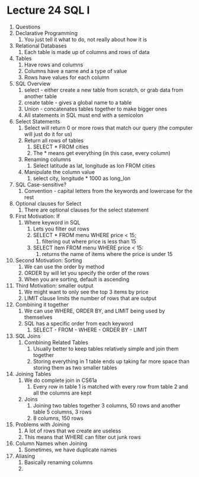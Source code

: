 # Lecture 24 SQL I

1. Questions
2. Declarative Programming
    1. You just tell it what to do, not really about how it is
3. Relational Databases
    1. Each table is made up of columns and rows of data
4. Tables
    1. Have rows and columns
    2. Columns have a name and a type of value
    3. Rows have values for each column
5. SQL Overview
    1. select - either create a new table from scratch, or grab data from another table
    2. create table - gives a global name to a table
    3. Union - concatenates tables together to make bigger ones
    4. All statements in SQL must end with a semicolon
6. Select Statements
    1. Select will return 0 or more rows that match our query (the computer will just do it for us)
    2. Return all rows of tables
        1. SELECT * FROM cities
        2. The * means get everything (in this case, every column)
    3. Renaming columns
        1. Select latitude as lat, longitude as lon FROM cities
    4. Manipulate the column value
        1. select city, longitude * 1000 as long_lon
7. SQL Case-sensitive?
    1. Convention - capital letters from the keywords and lowercase for the rest
8. Optional clauses for Select
    1. There are optional clauses for the select statement
9. First Motivation: If
    1. Where keyword in SQL
        1. Lets you filter out rows
        2. SELECT * FROM menu WHERE price < 15;
            1. filtering out where price is less than 15
        3. SELECT item FROM menu WHERE price < 15:
            1. returns the name of items where the price is under 15
10. Second Motivation: Sorting
    1. We can use the order by method
    2. ORDER by will let you specify the order of the rows
    3. When you are sorting, default is ascending
11. Third Motivation: smaller output
    1. We might want to only see the top 3 items by price
    2. LIMIT clause limits the number of rows that are output
12. Combining it together
    1. We can use WHERE, ORDER BY, and LIMIT being used by themselves
    2. SQL has a specific order from each keyword
        1. SELECT - FROM - WHERE - ORDER BY - LIMIT
13. SQL Joins
    1. Combining Related Tables
        1. Usually better to keep tables relatively simple and join them together
        2. Storing everything in 1 table ends up taking far more space than storing them as two smaller tables
14. Joining Tables
    1. We do complete join in CS61a
        1. Every row in table 1 is matched with every row from table 2 and all the columns are kept
    2. Joins
        1. Joining two tables together 3 columns, 50 rows and another table 5 columns, 3 rows
        2. 8 columns, 150 rows
15. Problems with Joining
    1. A lot of rows that we create are useless
    2. This means that WHERE can filter out junk rows
16. Column Names when Joining
    1. Sometimes, we have duplicate names
17. Aliasing
    1. Basically renaming columns
    2.